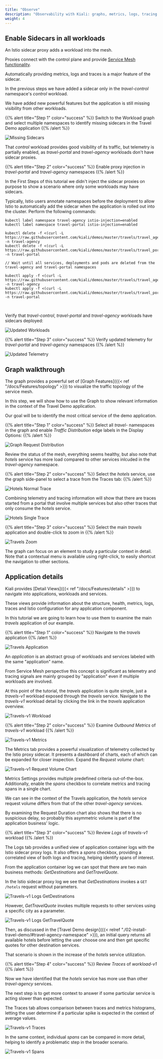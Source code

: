 ```yaml
---
title: "Observe"
description: "Observability with Kiali: graphs, metrics, logs, tracing..."
weight: 4
---
```


## Enable Sidecars in all workloads

An Istio sidecar proxy adds a workload into the mesh.

Proxies connect with the control plane and provide [Service Mesh functionality](https://istio.io/latest/about/service-mesh/#what-is-istio).

Automatically providing metrics, logs and traces is a major feature of the sidecar.

In the previous steps we have added a sidecar only in the *travel-control* namespace's *control* workload.

We have added new powerful features but the application is still missing visibility from other workloads.

{{% alert title="Step 1" color="success" %}}
Switch to the Workload graph and select multiple namespaces to identify missing sidecars in the Travel Demo application
{{% /alert %}}

![Missing Sidecars](/images/tutorial/04-01-missing-sidecars.png "Missing Sidecars")

That *control* workload provides good visibility of its traffic, but telemetry is partially enabled, as *travel-portal* and *travel-agency* workloads don't have sidecar proxies.

{{% alert title="Step 2" color="success" %}}
Enable proxy injection in *travel-portal* and *travel-agency* namespaces
{{% /alert %}}

In the First Steps of this tutorial we didn't inject the sidecar proxies on purpose to show a scenario where only some workloads may have sidecars.

Typically, Istio users annotate namespaces before the deployment to allow Istio to automatically add the sidecar when the application is rolled out into the cluster. Perform
the following commands:

```
kubectl label namespace travel-agency istio-injection=enabled
kubectl label namespace travel-portal istio-injection=enabled

kubectl delete -f <(curl -L https://raw.githubusercontent.com/kiali/demos/master/travels/travel_agency.yaml) -n travel-agency
kubectl delete -f <(curl -L https://raw.githubusercontent.com/kiali/demos/master/travels/travel_portal.yaml) -n travel-portal

// Wait until all services, deployments and pods are deleted from the travel-agency and travel-portal namespaces

kubectl apply -f <(curl -L https://raw.githubusercontent.com/kiali/demos/master/travels/travel_agency.yaml) -n travel-agency
kubectl apply -f <(curl -L https://raw.githubusercontent.com/kiali/demos/master/travels/travel_portal.yaml) -n travel-portal
```

<br />

Verify that *travel-control*, *travel-portal* and *travel-agency* workloads have sidecars deployed:

![Updated Workloads](/images/tutorial/04-01-updated-workloads.png "Updated Workloads")

{{% alert title="Step 3" color="success" %}}
Verify updated telemetry for *travel-portal* and *travel-agency* namespaces
{{% /alert %}}

![Updated Telemetry](/images/tutorial/04-01-updated-telemetry.png "Updated Telemetry")

## Graph walkthrough

The graph provides a powerful set of [Graph Features]({{< ref "/docs/Features/topology" >}}) to visualize the traffic topology of the service mesh.

In this step, we will show how to use the Graph to show relevant information in the context of the Travel Demo application.

Our goal will be to identify the most critical service of the demo application.

{{% alert title="Step 1" color="success" %}}
Select all *travel-* namespaces in the graph and enable *Traffic Distribution* edge labels in the Display Options:
{{% /alert %}}

![Graph Request Distribution](/images/tutorial/04-02-graph-request-distribution.png "Graph Request Distribution")

Review the status of the mesh, everything seems healthy, but also note that *hotels* service has more load compared to other services inlcuded in the *travel-agency* namespace.

{{% alert title="Step 2" color="success" %}}
Select the *hotels* service, use the graph side-panel to select a trace from the Traces tab:
{{% /alert %}}

![Hotels Normal Trace](/images/tutorial/04-02-hotels-normal-trace.png "Hotels Normal Trace")

Combining telemetry and tracing information will show that there are traces started from a portal that involve multiple services but also other traces that only consume the *hotels* service.

![Hotels Single Trace](/images/tutorial/04-02-hotels-single-trace.png "Hotels Single Trace")

{{% alert title="Step 3" color="success" %}}
Select the main *travels* application and double-click to zoom in
{{% /alert %}}

![Travels Zoom](/images/tutorial/04-02-travels-zoom.png "Travels Zoom")

The graph can focus on an element to study a particular context in detail. Note that a contextual menu is available using
right-click, to easily shortcut the navigation to other sections.

## Application details

Kiali provides [Detail Views]({{< ref "/docs/Features/details" >}}) to navigate into applications, workloads and services.

These views provide information about the structure, health, metrics, logs, traces and Istio configuration for any application component.

In this tutorial we are going to learn how to use them to examine the main *travels* application of our example.

{{% alert title="Step 1" color="success" %}}
Navigate to the *travels* application
{{% /alert %}}

![Travels Application](/images/tutorial/04-03-travels-application.png "Travels Application")

An *application* is an abstract group of workloads and services labeled with the same "application" name.

From Service Mesh perspective this concept is significant as telemetry and tracing signals are mainly grouped by "application" even if multiple workloads are involved.

At this point of the tutorial, the *travels* application is quite simple, just a *travels-v1* workload exposed through the *travels* service. Navigate to the
*travels-v1* workload detail by clicking the link in the *travels* application overview.

![Travels-v1 Workload](/images/tutorial/04-03-travels-v1-workload.png "Travels-v1 Workload")

{{% alert title="Step 2" color="success" %}}
Examine *Outbound Metrics* of *travels-v1* workload
{{% /alert %}}

![Travels-v1 Metrics](/images/tutorial/04-03-travels-v1-metrics.png "Travels-v1 Metrics")

The Metrics tab provides a powerful visualization of telemetry collected by the Istio proxy sidecar. It presents a dashboard of charts, each of which can be
expanded for closer inspection. Expand the *Request volume* chart:

![Travels-v1 Request Volume Chart](/images/tutorial/04-03-travels-v1-metrics-request-volume.png "Travels-v1 Request Volume Chart")

Metrics Settings provides multiple predefined criteria out-of-the-box.  Additionally, enable the *spans* checkbox to correlate metrics and tracing spans
in a single chart.

We can see in the context of the Travels application, the *hotels* service request volume differs from that of the other *travel-agency* services.

By examining the Request Duration chart also shows that there is no suspicious delay, so probably this asymmetric volume is part of the application business' logic.

{{% alert title="Step 3" color="success" %}}
Review *Logs* of *travels-v1* workload
{{% /alert %}}

The Logs tab provides a unified view of application container logs with the Istio sidecar proxy logs. It also offers a *spans* checkbox, providing
a correlated view of both logs and tracing, helping identify spans of interest.

From the application container log we can spot that there are two main business methods: *GetDestinations* and *GetTravelQuote*.

In the Istio sidecar proxy log we see that *GetDestinations* invokes a `GET /hotels` request without parameters.

![Travels-v1 Logs GetDestinations](/images/tutorial/04-03-travels-v1-logs-getdestinations.png "Travels-v1 Logs GetDestinations")

However, *GetTravelQuote* invokes multiple requests to other services using a specific city as a parameter.

![Travels-v1 Logs GetTravelQuote](/images/tutorial/04-03-travels-v1-logs-gettravelquote.png "Travels-v1 Logs GetTravelQuote")

Then, as discussed in the [Travel Demo design]({{< relref "./02-install-travel-demo/#travel-agency-namespace" >}}), an initial query returns all available hotels before letting the user choose one and then get specific quotes for other destination services.

That scenario is shown in the increase of the *hotels* service utilization.

{{% alert title="Step 4" color="success" %}}
Review *Traces* of *workload-v1*
{{% /alert %}}

Now we have identified that the *hotels* service has more use than other *travel-agency* services.

The next step is to get more context to answer if some particular service is acting slower than expected.

The Traces tab allows comparison between traces and metrics histograms, letting the user determine if a particular spike is expected in the context of average values.

![Travels-v1 Traces](/images/tutorial/04-03-travels-v1-tracing-details.png "Travels-v1 Traces")

In the same context, individual *spans* can be compared in more detail, helping to identify a problematic step in the broader scenario.

![Travels-v1 Spans](/images/tutorial/04-03-travels-v1-tracing-spans.png "Travels-v1 Spans")

